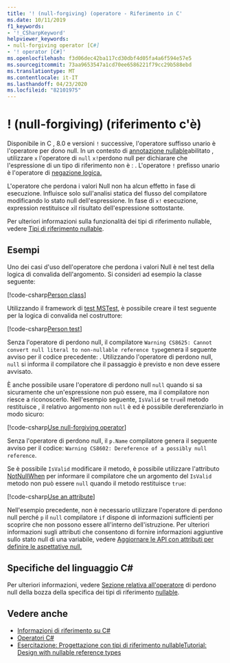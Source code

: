 ```yaml
---
title: '! (null-forgiving) (operatore - Riferimento in C'
ms.date: 10/11/2019
f1_keywords:
- '!_CSharpKeyword'
helpviewer_keywords:
- null-forgiving operator [C#]
- '! operator [C#]'
ms.openlocfilehash: f3d06dec42ba117cd30dbf4d05fa4a6f594e57e5
ms.sourcegitcommit: 73aa9653547a1cd70ee6586221f79cc29b588ebd
ms.translationtype: MT
ms.contentlocale: it-IT
ms.lasthandoff: 04/23/2020
ms.locfileid: "82101975"
---
```

# <a name="-null-forgiving-operator-c-reference"></a>! (null-forgiving) (riferimento c'è)

Disponibile in C , 8.0 e versioni `!` successive, l'operatore suffisso unario è l'operatore per dono null. In un contesto di [annotazione nullable](../../nullable-references.md#nullable-annotation-context)abilitato , utilizzare `x` l'operatore di `null` `x!`perdono null per dichiarare che l'espressione di un tipo di riferimento non è : . L'operatore `!` prefisso unario è l'operatore di [negazione logica.](boolean-logical-operators.md#logical-negation-operator-)

L'operatore che perdona i valori Null non ha alcun effetto in fase di esecuzione. Influisce solo sull'analisi statica del flusso del compilatore modificando lo stato null dell'espressione. In fase di `x!` esecuzione, expression restituisce `x`il risultato dell'espressione sottostante.

Per ulteriori informazioni sulla funzionalità dei tipi di riferimento nullable, vedere [Tipi di riferimento nullable](../builtin-types/nullable-reference-types.md).

## <a name="examples"></a>Esempi

Uno dei casi d'uso dell'operatore che perdona i valori Null è nel test della logica di convalida dell'argomento. Si consideri ad esempio la classe seguente:

[!code-csharp[Person class](snippets/NullForgivingOperator.cs#PersonClass)]

Utilizzando il framework di [test MSTest](../../../core/testing/unit-testing-with-mstest.md), è possibile creare il test seguente per la logica di convalida nel costruttore:

[!code-csharp[Person test](snippets/NullForgivingOperator.cs#TestPerson)]

Senza l'operatore di perdono null, il compilatore `Warning CS8625: Cannot convert null literal to non-nullable reference type`genera il seguente avviso per il codice precedente: . Utilizzando l'operatore di perdono null, `null` si informa il compilatore che il passaggio è previsto e non deve essere avvisato.

È anche possibile usare l'operatore di perdono null `null` quando si sa sicuramente che un'espressione non può essere, ma il compilatore non riesce a riconoscerlo. Nell'esempio seguente, `IsValid` se `true`il metodo restituisce , il relativo argomento non `null` è ed è possibile dereferenziarlo in modo sicuro:

[!code-csharp[Use null-forgiving operator](snippets/NullForgivingOperator.cs#UseNullForgiving)]

Senza l'operatore di perdono null, il `p.Name` compilatore genera il seguente avviso per il codice: `Warning CS8602: Dereference of a possibly null reference`.

Se è possibile `IsValid` modificare il metodo, è possibile utilizzare l'attributo [NotNullWhen](xref:System.Diagnostics.CodeAnalysis.NotNullWhenAttribute) per informare il compilatore che un argomento del `IsValid` metodo non può essere `null` quando il metodo restituisce `true`:

[!code-csharp[Use an attribute](snippets/NullForgivingOperator.cs#UseAttribute)]

Nell'esempio precedente, non è necessario utilizzare l'operatore di perdono null perché `p` il `null` compilatore `if` dispone di informazioni sufficienti per scoprire che non possono essere all'interno dell'istruzione. Per ulteriori informazioni sugli attributi che consentono di fornire informazioni aggiuntive sullo stato null di una variabile, vedere [Aggiornare le API con attributi per definire le aspettative null.](../attributes/nullable-analysis.md)

## <a name="c-language-specification"></a>Specifiche del linguaggio C#

Per ulteriori informazioni, vedere [Sezione relativa all'operatore](~/_csharplang/proposals/csharp-8.0/nullable-reference-types-specification.md#the-null-forgiving-operator) di perdono null della bozza della specifica dei tipi di riferimento [nullable](~/_csharplang/proposals/csharp-8.0/nullable-reference-types-specification.md).

## <a name="see-also"></a>Vedere anche

- [Informazioni di riferimento su C#](../index.md)
- [Operatori C#](index.md)
- [Esercitazione: Progettazione con tipi di riferimento nullableTutorial: Design with nullable reference types](../../tutorials/nullable-reference-types.md)
